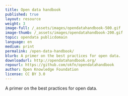 ```yaml
---
title: Open data handbook
published: true
layout: resource
weight: 3
image-full: /_assets/images/opendatahandbook-500.gif
image-thumb: /_assets/images/opendatahandbook-200.gif
topic: opendata publicdomain
language: en
medium: print
permalink: /open-data-handbook/
blurb: A primer on the best practices for open data.
downloadurl: http://opendatahandbook.org/
repourl: https://github.com/okfn/opendatahandbook
author: Open Knowledge Foundation
license: CC BY 3.0
---
```


A primer on the best practices for open data.
